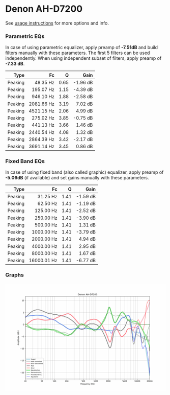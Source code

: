 # Denon AH-D7200
See [usage instructions](https://github.com/jaakkopasanen/AutoEq#usage) for more options and info.

### Parametric EQs
In case of using parametric equalizer, apply preamp of **-7.51dB** and build filters manually
with these parameters. The first 5 filters can be used independently.
When using independent subset of filters, apply preamp of **-7.33 dB**.

| Type    | Fc         |    Q | Gain     |
|--------:|-----------:|-----:|---------:|
| Peaking | 48.35 Hz   | 0.65 | -1.96 dB |
| Peaking | 195.07 Hz  | 1.15 | -4.39 dB |
| Peaking | 946.10 Hz  | 1.88 | -2.58 dB |
| Peaking | 2081.66 Hz | 3.19 | 7.02 dB  |
| Peaking | 4521.15 Hz | 2.06 | 4.99 dB  |
| Peaking | 275.02 Hz  | 3.85 | -0.75 dB |
| Peaking | 441.13 Hz  | 3.66 | 1.46 dB  |
| Peaking | 2440.54 Hz | 4.08 | 1.32 dB  |
| Peaking | 2864.39 Hz | 3.42 | -2.17 dB |
| Peaking | 3691.14 Hz | 3.45 | 0.86 dB  |

### Fixed Band EQs
In case of using fixed band (also called graphic) equalizer, apply preamp of **-5.06dB**
(if available) and set gains manually with these parameters.

| Type    | Fc          |    Q | Gain     |
|--------:|------------:|-----:|---------:|
| Peaking | 31.25 Hz    | 1.41 | -1.59 dB |
| Peaking | 62.50 Hz    | 1.41 | -1.19 dB |
| Peaking | 125.00 Hz   | 1.41 | -2.52 dB |
| Peaking | 250.00 Hz   | 1.41 | -3.90 dB |
| Peaking | 500.00 Hz   | 1.41 | 1.31 dB  |
| Peaking | 1000.00 Hz  | 1.41 | -3.79 dB |
| Peaking | 2000.00 Hz  | 1.41 | 4.94 dB  |
| Peaking | 4000.00 Hz  | 1.41 | 2.95 dB  |
| Peaking | 8000.00 Hz  | 1.41 | 1.67 dB  |
| Peaking | 16000.01 Hz | 1.41 | -6.77 dB |

### Graphs
![](./Denon%20AH-D7200.png)
